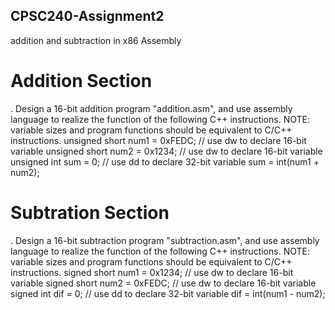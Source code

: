 ## CPSC240-Assignment2
addition and subtraction in x86 Assembly

# Addition Section

.     Design a 16-bit addition program "addition.asm", and use assembly language to realize the function of the following C++ instructions. NOTE: variable sizes and program functions should be equivalent to C/C++ instructions. 
    	unsigned short num1 = 0xFEDC; 	// use dw to declare 16-bit variable 
    	unsigned short num2 = 0x1234; 	// use dw to declare 16-bit variable 
    	unsigned int sum = 0; 	// use dd to declare 32-bit variable 
    	sum = int(num1 + num2); 

# Subtration Section

.     Design a 16-bit subtraction program "subtraction.asm", and use assembly language to realize the function of the following C++ instructions. NOTE: variable sizes and program functions should be equivalent to C/C++ instructions. 
    	signed short num1 = 0x1234;	// use dw to declare 16-bit variable 
    	signed short num2 = 0xFEDC;	// use dw to declare 16-bit variable 
    	signed int dif = 0; 	// use dd to declare 32-bit variable 
    	dif = int(num1 - num2); 

